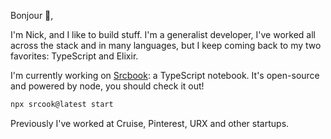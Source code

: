 Bonjour 👋,

I'm Nick, and I like to build stuff. I'm a generalist developer, I've worked all across the stack and in many languages, but I keep coming back to my two favorites: TypeScript and Elixir.

I'm currently working on [Srcbook](https://github.com/srcbookdev/srcbook): a TypeScript notebook. It's open-source and powered by node, you should check it out!

```bash
npx srcook@latest start
```

Previously I've worked at Cruise, Pinterest, URX and other startups.
